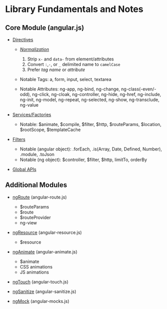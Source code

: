 Library Fundamentals and Notes
===============================

Core Module (angular.js)
-------------------------

* [Directives](http://docs.angularjs.org/api/ng#directive)
    
    * *[Normalization](http://docs.angularjs.org/guide/directive#creating-custom-directives_matching-directives)*
        
        1. Strip `x-` and `data-` from element/attributes
        2. Convert `:`,`-`, or `_` delimited name to `camelCase`
        3. Prefer _tag name_ or _attribute_
        
    * Notable Tags: a, form, input, select, textarea
    * Notable Attributes: ng-app, ng-bind, ng-change, ng-class(-even/-odd), 
        ng-click, ng-cloak, ng-controller, ng-hide, ng-href, ng-include, ng-init, 
        ng-model, ng-repeat, ng-selected, ng-show, ng-transclude, ng-value
        
* [Services/Factories](http://docs.angularjs.org/api/ng#service)

    * Notable: $animate, $compile, $filter, $http, $routeParams, $location, $rootScope, $templateCache
    
* [Filters](http://docs.angularjs.org/api/ng#filter)

    * Notable (angular object): .forEach, .is(Array, Date, Defined, Number), .module, .toJson
    * Notable (ng object): $controller, $filter, $http, limitTo, orderBy

* [Global APIs](http://docs.angularjs.org/api/ng#function)


Additional Modules
-------------------

* [ngRoute](http://docs.angularjs.org/api/ngRoute) (angular-route.js)
    
    * $routeParams
    * $route
    * $routeProvider
    * ng-view

* [ngResource](http://docs.angularjs.org/api/ngResource) (angular-resource.js)

    * $resource

* [ngAnimate](http://docs.angularjs.org/api/ngAnimate) (angular-animate.js)

    * $animate
    * CSS animations
    * JS animations

* [ngTouch](http://docs.angularjs.org/api/ngTouch) (angular-touch.js)
* [ngSanitize](http://docs.angularjs.org/api/ngSanitize) (angular-sanitize.js)
* [ngMock](http://docs.angularjs.org/api/ngMock) (angular-mocks.js)
